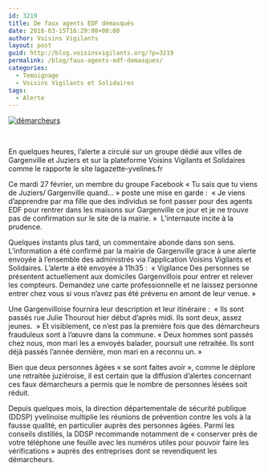 ```yaml
---
id: 3219
title: De faux agents EDF démasqués
date: 2018-03-15T16:29:08+00:00
author: Voisins Vigilants
layout: post
guid: http://blog.voisinsvigilants.org/?p=3219
permalink: /blog/faux-agents-edf-demasques/
categories:
  - Temoignage
  - Voisins Vigilants et Solidaires
tags:
  - Alerte
---
```

[<img class="aligncenter wp-image-3220 size-large" src="./../../images/2018/03/demarcheurs.jpg" alt="démarcheurs" />](./../../images/2018/03/demarcheurs.jpg)

&nbsp;

En quelques heures, l’alerte a circulé sur un groupe dédié aux villes de Gargenville et Juziers et sur la plateforme Voisins Vigilants et Solidaires comme le rapporte le site lagazette-yvelines.fr

Ce mardi 27 février, un membre du groupe Facebook « Tu sais que tu viens de Juziers/ Gargenville quand… » poste une mise en garde :  &laquo;&nbsp;Je viens d’apprendre par ma fille que des individus se font passer pour des agents EDF pour rentrer dans les maisons sur Gargenville ce jour et je ne trouve pas de confirmation sur le site de la mairie.&nbsp;&raquo;  L’internaute incite à la prudence.

Quelques instants plus tard, un commentaire abonde dans son sens.  L&rsquo;information a été confirmé par la mairie de Gargenville grace à une alerte envoyée à l&rsquo;ensemble des administrés via l&rsquo;application Voisins Vigilants et Solidaires. L&rsquo;alerte a été envoyée à 11h35 :  &laquo;&nbsp;Vigilance Des personnes se présentent actuellement aux domiciles Gargenvillois pour entrer et relever les compteurs. Demandez une carte professionnelle et ne laissez personne entrer chez vous si vous n’avez pas été prévenu en amont de leur venue.&nbsp;&raquo;

Une Gargenvilloise fournira leur description et leur itinéraire :  &laquo;&nbsp;Ils sont passés rue Julie Thourout hier début d’après midi. Ils sont deux, assez jeunes. &nbsp;&raquo; Et visiblement, ce n’est pas la première fois que des démarcheurs frauduleux sont à l’œuvre dans la commune. &laquo;&nbsp;Deux hommes sont passés chez nous, mon mari les a envoyés balader, poursuit une retraitée. Ils sont déjà passés l’année dernière, mon mari en a reconnu un.&nbsp;&raquo;

Bien que deux personnes âgées &laquo;&nbsp;se sont faites avoir&nbsp;&raquo;, comme le déplore une retraitée juziéroise, il est certain que la diffusion d&rsquo;alertes concernant ces faux démarcheurs a permis que le nombre de personnes lésées soit réduit.

Depuis quelques mois, la direction départementale de sécurité publique (DDSP) yvelinoise multiplie les réunions de prévention contre les vols à la fausse qualité, en particulier auprès des personnes âgées. Parmi les conseils distillés, la DDSP recommande notamment de « conserver près de votre téléphone une feuille avec les numéros utiles pour pouvoir faire les vérifications » auprès des entreprises dont se revendiquent les démarcheurs.

&nbsp;

&nbsp;
